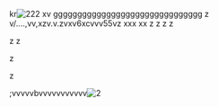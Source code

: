 kr![222](https://github.com/user-attachments/assets/16445a5c-1c07-4774-ae01-4a75ce196ff2)
xv
ggggggggggggggggggggggggggggggg
z
v/....,vv,xzv.v.zvxv6xcvvv55vz
xxx
xx
z
z
z
z

z
z

z

z



;vvvvvbvvvvvvvvvvv![2](https://github.com/user-attachments/assets/93bfdc83-fc80-4189-add8-df82dad2bbcd)
